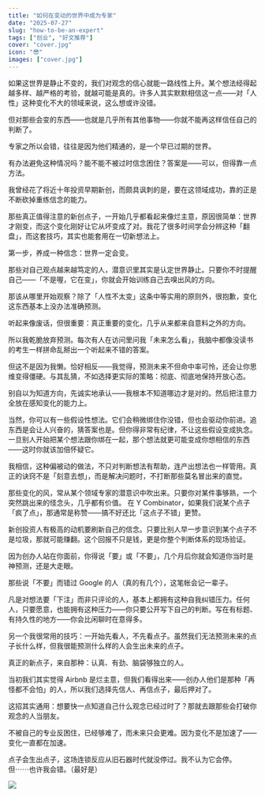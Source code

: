 ```yaml
---
title: "如何在变动的世界中成为专家"
date: "2025-07-27"
slug: "how-to-be-an-expert"
tags: ["创业", "好文推荐"]
cover: "cover.jpg"
icon: "😎"
images: ["cover.jpg"]
---
```

如果这世界是静止不变的，我们对观念的信心就能一路线性上升。某个想法经得起越多样、越严格的考验，就越可能是真的。许多人其实默默相信这一点——对「人性」这种变化不大的领域来说，这么想或许没错。



但对那些会变的东西——也就是几乎所有其他事物——你就不能再这样信任自己的判断了。



专家之所以会错，往往是因为他们精通的，是一个早已过期的世界。



有办法避免这种情况吗？能不能不被过时信念困住？答案是——可以，但得靠一点方法。



我曾经花了将近十年投资早期新创，而颇具讽刺的是，要在这领域成功，靠的正是不断砍掉重练信念的能力。



那些真正值得注意的新创点子，一开始几乎都看起来像烂主意，原因很简单：世界才刚变，而这个变化刚好让它从坏变成了对。我花了很多时间学会分辨这种「翻盘」，而这套技巧，其实也能套用在一切新想法上。



第一步，养成一种信念：世界一定会变。



那些对自己观点越来越笃定的人，潜意识里其实是认定世界静止。只要你不时提醒自己——「不是喔，它在变」，你就会开始训练自己去嗅出风的方向。



那该从哪里开始观察？除了「人性不太变」这条中等实用的原则外，很抱歉，变化这东西基本上没办法准确预测。



听起来像废话，但很重要：真正重要的变化，几乎从来都来自意料之外的方向。



所以我乾脆放弃预测。每次有人在访问里问我「未来怎么看」，我脑中都像没读书的考生一样拼命乱掰出一个听起来不错的答案。



但这不是因为我懒。恰好相反——我觉得，预测未来不但命中率可怜，还会让你思维变得僵硬。与其乱猜，不如选择更实际的策略：彻底、彻底地保持开放心态。



别自以为知道方向，先诚实地承认——我根本不知道哪边才是对的。然后把注意力全放在感知变化的能力上。



当然，你可以有一些假设性想法。它们会稍微绑住你没错，但也会驱动你前进。追东西是会让人兴奋的，猜答案也是。但你得非常有纪律，不让这些假设变成执念。
一旦别人开始把某个想法跟你绑在一起，那个想法就更可能变成你想相信的东西——这时你就该加倍怀疑它。



我相信，这种偏被动的做法，不只对判断想法有帮助，连产出想法也一样管用。真正的诀窍不是「刻意去想」，而是解决问题时，不打断那些莫名冒出来的直觉。



那些变化的风，常从某个领域专家的潜意识中吹出来。只要你对某件事够熟，一个突然跳出来的怪念头，几乎都有价值。
在 Y Combinator，如果我们说某个点子「疯了点」，那通常是称赞——搞不好还比「这点子不错」更赞。



新创投资人有极高的动机要刷新自己的信念。只要比别人早一步意识到某个点子不是垃圾，那就可能赚翻。这个回报不只是钱，更是你整个判断体系的现场验证。



因为创办人站在你面前，你得说「要」或「不要」，几个月后你就会知道你当时是神预测，还是大走眼。



那些说「不要」而错过 Google 的人（真的有几个），这笔帐会记一辈子。



凡是对想法要「下注」而非只评论的人，基本上都拥有这种自我纠错压力。任何人，只要愿意，也能拥有这种压力——你只要公开写下自己的判断。写在有标题、有持久性的地方——你会比闲聊时在意得多。



另一个我很常用的技巧：一开始先看人，不先看点子。虽然我们无法预测未来的点子长什么样，但我很能预测什么样的人会生出未来的点子。



真正的新点子，来自那种：认真、有劲、脑袋够独立的人。



当初我们其实觉得 Airbnb 是烂主意，但我们看得出来——创办人他们是那种「再怪都不会怕」的人，所以我们选择先信人、再信点子，最后押对了。



这招其实通用：想要快一点知道自己什么观念已经过时了？那就去跟那些会打破你观念的人当朋友。



不被自己的专业反困住，已经够难了，而未来只会更难。因为变化不是加速了——变化一直都在加速。



点子会生出点子，这场连锁反应从旧石器时代就没停过。我不认为它会停。
但⋯⋯也许我会错。（最好是）




![](https://prod-files-secure.s3.us-west-2.amazonaws.com/112d0858-5090-4d34-a606-b75eb8d65fd2/46476355-9cf3-4e99-9b7a-3531bc426380/1000202064.png?X-Amz-Algorithm=AWS4-HMAC-SHA256&X-Amz-Content-Sha256=UNSIGNED-PAYLOAD&X-Amz-Credential=ASIAZI2LB466USZ6P62E%2F20250805%2Fus-west-2%2Fs3%2Faws4_request&X-Amz-Date=20250805T175315Z&X-Amz-Expires=3600&X-Amz-Security-Token=IQoJb3JpZ2luX2VjECkaCXVzLXdlc3QtMiJHMEUCIQDT%2FDSl%2BSLS4NrFcBB37Z8sdkFteTiB3Q6umPd5IAeHvQIgCRHuhPl0AXqylWxMCm0kA6SNabrxszwsu4LiL6R%2FUswq%2FwMIYhAAGgw2Mzc0MjMxODM4MDUiDFlKSlwDqAdO9TQIGircAyiDPR8X3K4k2DnHCcFgCn%2BPtFCVn3cgKZlZk8rE94uzY%2FShVttCrKz5myiNBLIO8gJJ5MIQTnu%2BvWBF3fSA6751kx92ETHOyg4i4V0nYGuIAt6dn%2BiAKWDjZOMSmknFKDytwbPQzXE6Kj0%2B3PeU%2B%2FifT4kYhGWTm0lezWXL5G2ZJ15mBGc%2Bb1IfGyTXqZjDF3s7FO4vUsw9Wf52A7ox8Oz%2BplDZZ%2B77wjd7R5XCpp%2FhZYvdFGs6G9OHG0asIv%2B2x%2BzRu%2Fl6wTatZx0o%2BSyY7WArkPl92RTphxF96RTBKmdf1aywt%2FUFgA%2FXaJcRc%2FdxjVZqj0EZlmK60JW%2FOMps4J7DrV84oV%2B94tR9Ih%2FLdEOkhH0wDHiFNTorw1PRL57JVRH0C2tkyWyPCAMpUb6hvVbm9Pnokro7ChDAXvAwEny6NIh53BuoQiSzfX6bdtlQ718agpZkCretBdeOKC5HJGIwBCVPjeNJSs6HcTSDNioYfdLoPtl1Hw1IZqqAgTL3QNYpoikQt3CegiXYxOrjb%2BRF5yddKFGrka%2FW9zHJDCpaUteKyagoAioH%2B7eWJtMJEDL2xjC0ZdNw5OR9sLRBueq3qOQNFWv1ybZov4fv4tGf8tJsC1qnhEeHke%2BCML%2F4yMQGOqUB3bo7Gy2AU%2BqK1asOmsRt%2F962vnXXbdJ5gaj9Mx0HdaVJuAX45KjL5fg2V8BkwRZbX48XIiqhGfTImJHDZ7rD4nY14bgxUyHWdjHPWf0YohMH2OWKjx2PvK19DJn1h9C%2FbWYlwUIxA8ufpw9L%2FtM1owD5xCxiAf7Vlsjs%2FR9IMgZiorTBNBV7CKkcOwjSqaRxYkK0UB9TqYB1zu0P3X3ebZjwo816&X-Amz-Signature=ba1e2350594d25a8bb3193eee9ea927f6b509936503ed5acdb245557c7368cf0&X-Amz-SignedHeaders=host&x-amz-checksum-mode=ENABLED&x-id=GetObject)

